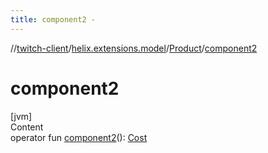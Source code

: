 ```yaml
---
title: component2 -
---
```

//[twitch-client](../../index.md)/[helix.extensions.model](../index.md)/[Product](index.md)/[component2](component2.md)



# component2  
[jvm]  
Content  
operator fun [component2](component2.md)(): [Cost](../-cost/index.md)  



